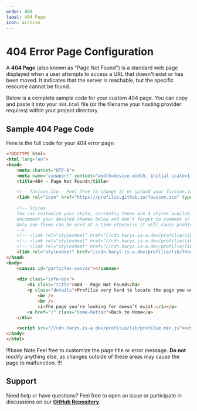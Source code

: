 ```yaml
---  
order: 800  
label: 404 Page  
icon: archive  
---
```


# 404 Error Page Configuration

A **404 Page** (also known as "Page Not Found") is a standard web page displayed when a user attempts to access a URL that doesn't exist or has been moved. It indicates that the server is reachable, but the specific resource cannot be found.

Below is a complete sample code for your custom 404 page. You can copy and paste it into your `404.html` file (or the filename your hosting provider requires) within your project directory.

## Sample 404 Page Code

Here is the full code for your 404 error page:

```html
<!DOCTYPE html>
<html lang="en">
<head>
    <meta charset="UTF-8">
    <meta name="viewport" content="width=device-width, initial-scale=1.0">
    <title>404 - Page Not Found</title>

    <!-- favicon.ico - Feel free to change it or upload your favicon.ico and change it to href="favicon.ico" -->
    <link rel="icon" href="https://profilie.github.io/favicon.ico" type="image/x-icon" />
    
    <!-- Styles
    You can customize your style, currently there are 4 styles available in total.
    Uncomment your desired themes below and don't forget to comment on others. 
    Only one theme can be used at a time otherwise it will cause problems.
    -->
    <!-- <link rel="stylesheet" href="//cdn.harys.is-a.dev/profilie/lib/themes/mint.css"> -->
    <!-- <link rel="stylesheet" href="//cdn.harys.is-a.dev/profilie/lib/themes/maple.css"> -->
    <!-- <link rel="stylesheet" href="//cdn.harys.is-a.dev/profilie/lib/themes/azure.css"> -->
    <link rel="stylesheet" href="//cdn.harys.is-a.dev/profilie/lib/themes/sapphire.css">
</head>
<body>
    <canvas id="particles-canvas"></canvas>
    
    <div class="info-box">
        <h1 class="title">404 - Page Not Found</h1>
        <p class="details">Profilie very hard to locate the page you were looking for, but he couldn't find it. Profilie is an awesome sysadmin. If he couldn't find it, it's probably not there.
            <br />
            <br />
            <i>The page you’re looking for doesn’t exist.</i></p>
        <a href="/" class="home-button">Back to Home</a>
    </div>

    <script src="//cdn.harys.is-a.dev/profilie/lib/profilie.min.js"></script>
</body>
</html>
```

!!!base Note
Feel free to customize the page title or error message. **Do not** modify anything else, as changes outside of these areas may cause the page to malfunction.
!!!

## Support

Need help or have questions? Feel free to open an issue or participate in discussions on our [**GitHub Repository**](https://github.com/profilie/profilie/).
